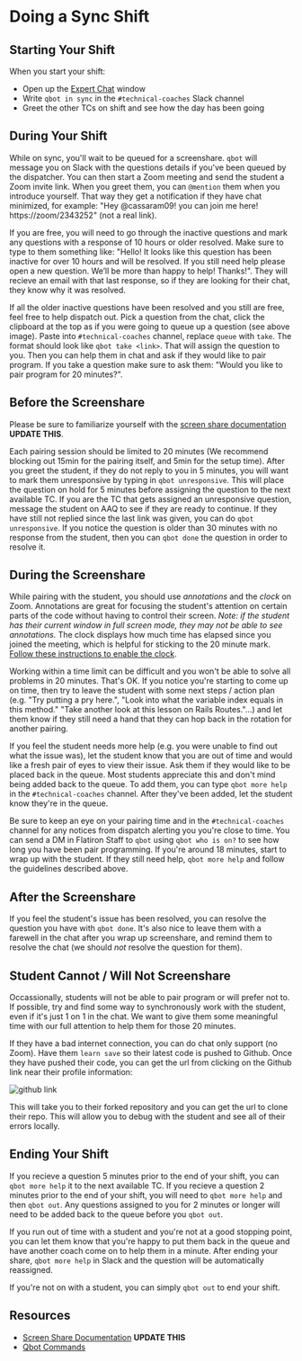 # Doing a Sync Shift

## Starting Your Shift
When you start your shift:

- Open up the [Expert Chat](https://learn.co/expert-chat) window
- Write `qbot in sync` in the `#technical-coaches` Slack channel
- Greet the other TCs on shift and see how the day has been going 

## During Your Shift
While on sync, you'll wait to be queued for a screenshare. `qbot` will message you on Slack with the questions details if you've been queued by the dispatcher. You can then start a Zoom meeting and send the student a Zoom invite link. When you greet them, you can `@mention` them when you introduce yourself. That way they get a notification if they have chat minimized, for example: "Hey @cassaram09! you can join me here! https://zoom/2343252" (not a real link).

If you are free, you will need to go through the inactive questions and mark any questions with a response of 10 hours or older resolved. Make sure to type to them something like: "Hello! It looks like this question has been inactive for over 10 hours and will be resolved. If you still need help please open a new question. We’ll be more than happy to help! Thanks!". They will recieve an email with that last response, so if they are looking for their chat, they know why it was resolved.

If all the older inactive questions have been resolved and you still are free, feel free to help dispatch out. Pick a question from the chat, click the clipboard at the top as if you were going to queue up a question (see above image). Paste into `#technical-coaches` channel, replace `queue` with `take`. The format should look like `qbot take <link>`. That will assign the question to you. Then you can help them in chat and ask if they would like to pair program. If you take a question make sure to ask them: "Would you like to pair program for 20 minutes?".

## Before the Screenshare
Please be sure to familiarize yourself with the [screen share documentation](https://github.com/flatiron-labs/learn-support/blob/master/screen-sharing.md) **UPDATE THIS**.

Each pairing session should be limited to 20 minutes (We recommend blocking out 15min for the pairing itself, and 5min for the setup time). After you greet the student, if they do not reply to you in 5 minutes, you will want to mark them unresponsive by typing in `qbot unresponsive`. This will place the question on hold for 5 minutes before assigning the question to the next available TC. If you are the TC that gets assigned an unresponsive question, message the student on AAQ to see if they are ready to continue. If they have still not replied since the last link was given, you can do `qbot unresponsive`. If you notice the question is older than 30 minutes with no response from the student, then you can `qbot done` the question in order to resolve it.

## During the Screenshare
While pairing with the student, you should use _annotations_ and the _clock_ on Zoom. Annotations are great for focusing the student's attention on certain parts of the code without having to control their screen. *Note: if the student has their current window in full screen mode, they may not be able to see annotations.* The clock displays how much time has elapsed since you joined the meeting, which is helpful for sticking to the 20 minute mark. [Follow these instructions to enable the clock](https://support.zoom.us/hc/en-us/articles/115002542683-Show-My-Connected-Time-in-a-Meeting). 

Working within a time limit can be difficult and you won't be able to solve all problems in 20 minutes. That's OK. If you notice you're starting to come up on time, then try to leave the student with some next steps / action plan (e.g. "Try putting a pry here.", "Look into what the variable index equals in this method." "Take another look at this lesson on Rails Routes."...) and let them know if they still need a hand that they can hop back in the rotation for another pairing.

If you feel the student needs more help (e.g. you were unable to find out what the issue was), let the student know that you are out of time and would like a fresh pair of eyes to view their issue. Ask them if they would like to be placed back in the queue. Most students appreciate this and don't mind being added back to the queue. To add them, you can type `qbot more help` in the `#technical-coaches` channel. After they've been added, let the student know they're in the queue.

Be sure to keep an eye on your pairing time and in the `#technical-coaches` channel for any notices from dispatch alerting you you're close to time. You can send a DM in Flatiron Staff to `qbot` using `qbot who is on?` to see how long you have been pair programming. If you're around 18 minutes, start to wrap up with the student. If they still need help, `qbot more help` and follow the guidelines described above.

## After the Screenshare
If you feel the student's issue has been resolved, you can resolve the question you have with `qbot done`. It's also nice to leave them with a farewell in the chat after you wrap up screenshare, and remind them to resolve the chat (we should *not* resolve the question for them).

## Student Cannot / Will Not Screenshare
Occassionally, students will not be able to pair program or will prefer not to. If possible, try and find some way to synchronously work with the student, even if it's just 1 on 1 in the chat. We want to give them some meaningful time with our full attention to help them for those 20 minutes.

If they have a bad internet connection, you can do chat only support (no Zoom). Have them `learn save` so their latest code is pushed to Github. Once they have pushed their code, you can get the url from clicking on the Github link near their profile information:

![github link](https://s3.amazonaws.com/learn-experts/expert-chat-github-link.png)

This will take you to their forked repository and you can get the url to clone their repo. This will allow you to debug with the student and see all of their errors locally.

## Ending Your Shift
If you recieve a question 5 minutes prior to the end of your shift, you can `qbot more help` it to the next available TC. If you recieve a question 2 minutes prior to the end of your shift, you will need to `qbot more help` and then `qbot out`. Any questions assigned to you for 2 minutes or longer will need to be added back to the queue before you `qbot out`.

If you run out of time with a student and you're not at a good stopping point, you can let them know that you're happy to put them back in the queue and have another coach come on to help them in a minute. After ending your share, `qbot more help` in Slack and the question will be automatically reassigned.

If you're not on with a student, you can simply `qbot out` to end your shift.

## Resources

* [Screen Share Documentation](https://github.com/flatiron-labs/learn-support/blob/master/screen-sharing.md) **UPDATE THIS**
* [Qbot Commands](https://github.com/flatiron-labs/online-ed-ops/blob/master/technical-coach-team/role-technical-coach/lib/qbot.md) 
